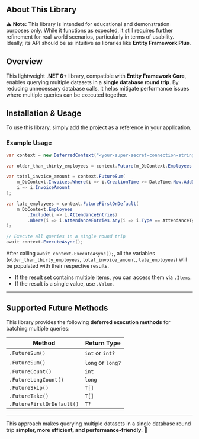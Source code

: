 
## **About This Library**  

⚠ **Note:** This library is intended for educational and demonstration purposes only. While it functions as expected, it still requires further refinement for real-world scenarios, particularly in terms of usability. Ideally, its API should be as intuitive as libraries like **Entity Framework Plus**.  

## **Overview**  

This lightweight **.NET 6+** library, compatible with **Entity Framework Core**, enables querying multiple datasets in a **single database round trip**. By reducing unnecessary database calls, it helps mitigate performance issues where multiple queries can be executed together.  

## **Installation & Usage**  

To use this library, simply add the project as a reference in your application.  

### **Example Usage**  

```csharp
var context = new DeferredContext("<your-super-secret-connection-string>");

var older_than_thirty_employees = context.Future(m_DbContext.Employees.Where(i => i.Age >= 30));

var total_invoice_amount = context.FutureSum(
    m_DbContext.Invoices.Where(i => i.CreationTime >= DateTime.Now.AddDays(-1)), 
    i => i.InvoiceAmount
);

var late_employees = context.FutureFirstOrDefault(
    m_DbContext.Employees
        .Include(i => i.AttendanceEntries)
        .Where(i => i.AttendanceEntries.Any(i => i.Type == AttendanceTypeEnum.Late))
);

// Execute all queries in a single round trip
await context.ExecuteAsync();
```

After calling `await context.ExecuteAsync();`, all the variables (`older_than_thirty_employees`, `total_invoice_amount`, `late_employees`) will be populated with their respective results.  
- If the result set contains multiple items, you can access them via `.Items`.  
- If the result is a single value, use `.Value`.  

---

## **Supported Future Methods**  

This library provides the following **deferred execution methods** for batching multiple queries:  

| Method                 | Return Type  |
|------------------------|-------------|
| `.FutureSum()`         | `int` or `int?` |
| `.FutureSum()`         | `long` or `long?` |
| `.FutureCount()`       | `int` |
| `.FutureLongCount()`   | `long` |
| `.FutureSkip()`        | `T[]` |
| `.FutureTake()`        | `T[]` |
| `.FutureFirstOrDefault()` | `T?` |

---

This approach makes querying multiple datasets in a single database round trip **simpler, more efficient, and performance-friendly**. 🚀
